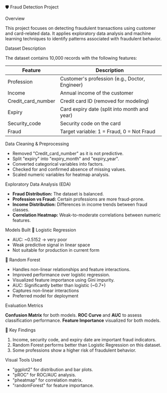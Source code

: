 🛡️ Fraud Detection Project

 Overview

This project focuses on detecting fraudulent transactions using customer and card-related data. It applies exploratory data analysis and machine learning techniques to identify patterns associated with fraudulent behavior.


 Dataset Description

The dataset contains 10,000 records with the following features:

| Feature             | Description                                           
|---------------------|---------------------------------------------
| Profession        | Customer's profession (e.g., Doctor, Engineer)       
| Income            | Annual income of the customer                        
|Credit_card_number | Credit card ID (removed for modeling)                
| Expiry            | Card expiry date (split into month and year)         
|Security_code      | Security code on the card                            
| Fraud             | Target variable: 1 = Fraud, 0 = Not Fraud           


 Data Cleaning & Preprocessing

- Removed "Credit_card_number" as it is not predictive.
- Split "expiry" into "expiry_month" and "expiry_year".
- Converted categorical variables into factors.
- Checked for and confirmed absence of missing values.
- Scaled numeric variables for heatmap analysis.

 Exploratory Data Analysis (EDA)

- **Fraud Distribution:** The dataset is balanced.
- **Profession vs Fraud:** Certain professions are more fraud-prone.
- **Income Distribution:** Differences in income trends between fraud classes.
- **Correlation Heatmap:** Weak-to-moderate correlations between numeric features.

 Models Built
🔹 Logistic Regression
- AUC: ~0.5152 → very poor
- Weak predictive signal in linear space
- Not suitable for production in current form

🔹 Random Forest
- Handles non-linear relationships and feature interactions.
- Improved performance over logistic regression.
- Visualized feature importance using Gini impurity.
- AUC: Significantly better than logistic (~0.7+)
- Captures non-linear interactions
- Preferred model for deployment

 Evaluation Metrics

**Confusion Matrix** for both models.
**ROC Curve** and **AUC** to assess classification performance.
 **Feature Importance** visualized for both models.


📌 Key Findings
1) Income, security code, and expiry date are important fraud indicators.
2) Random Forest performs better than Logistic Regression on this dataset.
3) Some professions show a higher risk of fraudulent behavior.

 Visual Tools Used

- "ggplot2" for distribution and bar plots.
- "pROC" for ROC/AUC analysis.
- "pheatmap" for correlation matrix.
- "randomForest" for feature importance.


